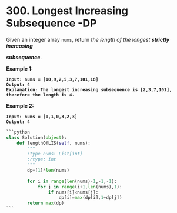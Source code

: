 # 300. Longest Increasing Subsequence -DP

Given an integer array `nums`, return _the length of the longest **strictly increasing**_&#x20;

_**subsequence**_.

&#x20;

**Example 1:**

<pre><code><strong>Input: nums = [10,9,2,5,3,7,101,18]
</strong><strong>Output: 4
</strong><strong>Explanation: The longest increasing subsequence is [2,3,7,101], therefore the length is 4.
</strong></code></pre>

**Example 2:**

<pre><code><strong>Input: nums = [0,1,0,3,2,3]
</strong><strong>Output: 4
</strong></code></pre>

````python
```python
class Solution(object):
    def lengthOfLIS(self, nums):
        """
        :type nums: List[int]
        :rtype: int
        """
        dp=[1]*len(nums)
        
        for i in range(len(nums)-1,-1,-1):
            for j in range(i+1,len(nums),1):
                if nums[i]<nums[j]:
                    dp[i]=max(dp[i],1+dp[j])
        return max(dp)
```
````
